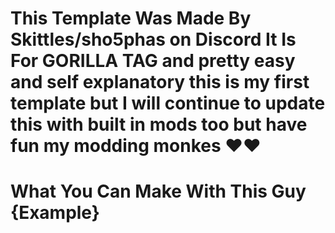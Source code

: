 # This Template Was Made By Skittles/sho5phas on Discord It Is For GORILLA TAG and pretty easy and self explanatory this is my first template but I will continue to update this with built in mods too but have fun my modding monkes ❤️❤️

# What You Can Make With This Guy {Example}

